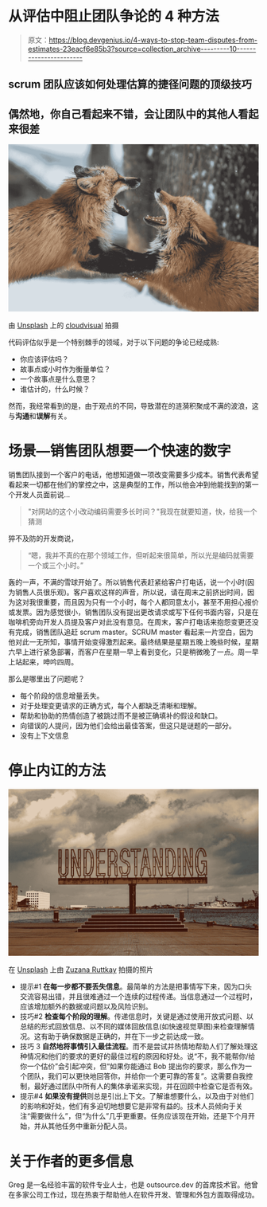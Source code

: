 # 从评估中阻止团队争论的 4 种方法

> 原文：<https://blog.devgenius.io/4-ways-to-stop-team-disputes-from-estimates-23eacf6e85b3?source=collection_archive---------10----------------------->

## scrum 团队应该如何处理估算的捷径问题的顶级技巧

## 偶然地，你自己看起来不错，会让团队中的其他人看起来很差

![](img/ecac0e8990b67917b554978dbcfb4c53.png)

由 [Unsplash](https://unsplash.com?utm_source=medium&utm_medium=referral) 上的 [cloudvisual](https://unsplash.com/@cloudvisual?utm_source=medium&utm_medium=referral) 拍摄

代码评估似乎是一个特别棘手的领域，对于以下问题的争论已经成熟:

*   你应该评估吗？
*   故事点或小时作为衡量单位？
*   一个故事点是什么意思？
*   谁估计的，什么时候？

然而，我经常看到的是，由于观点的不同，导致潜在的涟漪积聚成不满的波浪，这与**沟通**和**误解**有关。

# 场景—销售团队想要一个快速的数字

销售团队接到一个客户的电话，他想知道做一项改变需要多少成本。销售代表希望看起来一切都在他们的掌控之中，这是典型的工作，所以他会冲到他能找到的第一个开发人员面前说…

> "对网站的这个小改动编码需要多长时间？"我现在就要知道，快，给我一个猜测

猝不及防的开发商说，

> “嗯，我并不真的在那个领域工作，但听起来很简单，所以光是编码就需要一个或三个小时。”

轰的一声，不满的雪球开始了。所以销售代表赶紧给客户打电话，说一个小时(因为销售人员很乐观)。客户喜欢这样的声音，所以说，请在周末之前挤出时间，因为这对我很重要，而且因为只有一个小时，每个人都同意太小，甚至不用担心报价或发票。因为感觉很小，销售团队没有提出更改请求或写下任何书面内容，只是在咖啡机旁向开发人员提及客户对此没有意见。在周末，客户打电话来抱怨变更还没有完成，销售团队追赶 scrum master。SCRUM master 看起来一片空白，因为他对此一无所知，事情开始变得激烈起来。最终结果是星期五晚上晚些时候，星期六早上进行紧急部署，而客户在星期一早上看到变化，只是稍微晚了一点。周一早上站起来，呻吟四周。

那么是哪里出了问题呢？

*   每个阶段的信息增量丢失。
*   对于处理变更请求的正确方式，每个人都缺乏清晰和理解。
*   帮助和协助的热情创造了被跳过而不是被正确填补的假设和缺口。
*   向错误的人提问，因为他们会给出最佳答案，但这只是谜题的一部分。
*   没有上下文信息

# 停止内讧的方法

![](img/881b54ce62892ea35eea0f607595b0ce.png)

在 [Unsplash](https://unsplash.com?utm_source=medium&utm_medium=referral) 上由 [Zuzana Ruttkay](https://unsplash.com/@zuzi_ruttkay?utm_source=medium&utm_medium=referral) 拍摄的照片

*   提示#1 **在每一步都不要丢失信息**。最简单的方法是把事情写下来，因为口头交流容易出错，并且很难通过一个连续的过程传递。当信息通过一个过程时，应该增加额外的数据或问题以及风险识别。
*   技巧#2 **检查每个阶段的理解**。传递信息时，关键是通过使用开放式问题、以总结的形式回放信息、以不同的媒体回放信息(如快速视觉草图)来检查理解情况。这有助于确保数据是正确的，并在下一步之前达成一致。
*   技巧 3 **自然地将事情引入最佳流程**。而不是尝试并热情地帮助人们了解处理这种情况和他们的要求的更好的最佳过程的原因和好处。说“不，我不能帮你/给你一个估价”会引起冲突，但“如果你能通过 Bob 提出你的要求，那么作为一个团队，我们可以更快地回答你，并给你一个更可靠的答复”。这需要自我控制，最好通过团队中所有人的集体承诺来实现，并在回顾中检查它是否有效。
*   提示#4 **如果没有提供**则总是引出上下文。了解谁想要什么，以及由于对他们的影响和好处，他们有多迫切地想要它是非常有益的。技术人员倾向于关注“需要做什么”，但“为什么”几乎更重要。任务应该现在开始，还是下个月开始，并从其他任务中重新分配人员。

# 关于作者的更多信息

Greg 是一名经验丰富的软件专业人士，也是 outsource.dev 的首席技术官。他曾在多家公司工作过，现在热衷于帮助他人在软件开发、管理和外包方面取得成功。